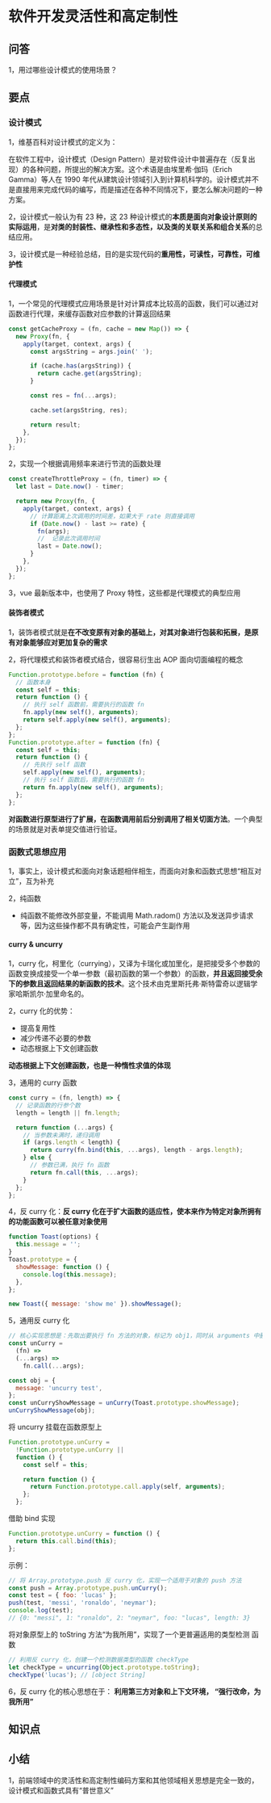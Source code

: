 # 软件开发灵活性和高定制性

## 问答

1，用过哪些设计模式的使用场景？

## 要点

### 设计模式

1，维基百科对设计模式的定义为：

在软件⼯程中，设计模式（Design Pattern）是对软件设计中普遍存在（反复出现）的各种问题，所提出的解决⽅案。这个术语是由埃⾥希·伽玛（Erich Gamma）等⼈在 1990 年代从建筑设计领域引⼊到计算机科学的。设计模式并不是直接⽤来完成代码的编写，⽽是描述在各种不同情况下，要怎么解决问题的⼀种⽅案。

2，设计模式⼀般认为有 23 种，这 23 种设计模式的**本质是⾯向对象设计原则的实际运⽤**，是**对类的封装性、继承性和多态性，以及类的关联关系和组合关系**的总结应⽤。

3，设计模式是⼀种经验总结，目的是实现代码的**重用性，可读性，可靠性，可维护性**

#### 代理模式

1，⼀个常⻅的代理模式应⽤场景是针对计算成本⽐较⾼的函数，我们可以通过对函数进⾏代理，来缓存函数对应参数的计算返回结果

```js
const getCacheProxy = (fn, cache = new Map()) => {
  new Proxy(fn, {
    apply(target, context, args) {
      const argsString = args.join(' ');

      if (cache.has(argsString)) {
        return cache.get(argsString);
      }

      const res = fn(...args);

      cache.set(argsString, res);

      return result;
    },
  });
};
```

2，实现一个根据调用频率来进行节流的函数处理

```js
const createThrottleProxy = (fn, timer) => {
  let last = Date.now() - timer;

  return new Proxy(fn, {
    apply(target, context, args) {
      // 计算距离上次调⽤的时间差，如果⼤于 rate 则直接调⽤
      if (Date.now() - last >= rate) {
        fn(args);
        //  记录此次调⽤时间
        last = Date.now();
      }
    },
  });
};
```

3，vue 最新版本中，也使⽤了 Proxy 特性，这些都是代理模式的典型应⽤

#### 装饰者模式

1，装饰者模式就是**在不改变原有对象的基础上，对其对象进行包装和拓展，是原有对象能够应对更加复杂的需求**

2，将代理模式和装饰者模式结合，很容易衍生出 AOP 面向切面编程的概念

```js
Function.prototype.before = function (fn) {
  // 函数本身
  const self = this;
  return function () {
    // 执⾏ self 函数前，需要执⾏的函数 fn
    fn.apply(new self(), arguments);
    return self.apply(new self(), arguments);
  };
};
Function.prototype.after = function (fn) {
  const self = this;
  return function () {
    // 先执⾏ self 函数
    self.apply(new self(), arguments);
    // 执⾏ self 函数后，需要执⾏的函数 fn
    return fn.apply(new self(), arguments);
  };
};
```

**对函数进行原型进行了扩展，在函数调用前后分别调用了相关切面方法**。⼀个典型的场景就是对表单提交值进⾏验证。

### 函数式思想应用

1，事实上，设计模式和⾯向对象话题相伴相⽣，⽽⾯向对象和函数式思想“相互对⽴”，互为补充

2，纯函数

- 纯函数不能修改外部变量，不能调⽤ Math.radom() ⽅法以及发送异步请求等，因为这些操作都不具有确定性，可能会产⽣副作⽤

#### curry & uncurry

1，curry 化，柯⾥化（currying），⼜译为卡瑞化或加⾥化，是把接受多个参数的函数变换成接受⼀个单⼀参数（最初函数的第⼀个参数）的函数，**并且返回接受余下的参数且返回结果的新函数的技术**。这个技术由克⾥斯托弗·斯特雷奇以逻辑学家哈斯凯尔·加⾥命名的。

2，curry 化的优势：

- 提高复用性
- 减少传递不必要的参数
- 动态根据上下文创建函数

**动态根据上下文创建函数，也是一种惰性求值的体现**

3，通用的 curry 函数

```js
const curry = (fn, length) => {
  // 记录函数的⾏参个数
  length = length || fn.length;

  return function (...args) {
    // 当参数未满时，递归调⽤
    if (args.length < length) {
      return curry(fn.bind(this, ...args), length - args.length);
    } else {
      // 参数已满，执⾏ fn 函数
      return fn.call(this, ...args);
    }
  };
};
```

4，反 curry 化：**反 curry 化在于扩大函数的适应性，使本来作为特定对象所拥有的功能函数可以被任意对象使用**

```js
function Toast(options) {
  this.message = '';
}
Toast.prototype = {
  showMessage: function () {
    console.log(this.message);
  },
};

new Toast({ message: 'show me' }).showMessage();
```

5，通用反 curry 化

```js
// 核⼼实现思想是：先取出要执⾏ fn ⽅法的对象，标记为 obj1，同时从 arguments 中删除，在调⽤ fn 时，将 fn 执⾏上下⽂环境改为 obj1
const unCurry =
  (fn) =>
  (...args) =>
    fn.call(...args);

const obj = {
  message: 'uncurry test',
};
const unCurryShowMessage = unCurry(Toast.prototype.showMessage);
unCurryShowMessage(obj);
```

将 uncurry 挂载在函数原型上

```js
Function.prototype.unCurry =
  !Function.prototype.unCurry ||
  function () {
    const self = this;

    return function () {
      return Function.prototype.call.apply(self, arguments);
    };
  };
```

借助 bind 实现

```js
Function.prototype.unCurry = function () {
  return this.call.bind(this);
};
```

示例：

```js
// 将 Array.prototype.push 反 curry 化，实现⼀个适⽤于对象的 push ⽅法
const push = Array.prototype.push.unCurry();
const test = { foo: 'lucas' };
push(test, 'messi', 'ronaldo', 'neymar');
console.log(test);
// {0: "messi", 1: "ronaldo", 2: "neymar", foo: "lucas", length: 3}
```

将对象原型上的 toString ⽅法“为我所⽤”，实现了⼀个更普遍适⽤的类型检测
函数

```js
// 利⽤反 curry 化，创建⼀个检测数据类型的函数 checkType
let checkType = uncurring(Object.prototype.toString);
checkType('lucas'); // [object String]
```

6，反 curry 化的核心思想在于： **利用第三方对象和上下文环境， “强行改命，为我所用”**

## 知识点

## 小结

1，前端领域中的灵活性和⾼定制性编码⽅案和其他领域相关思想是完全⼀致的，设计模式和函数式具有“普世意义”
